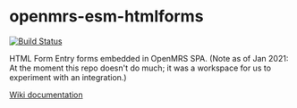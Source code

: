 # openmrs-esm-htmlforms

[![Build Status](https://travis-ci.org/openmrs/openmrs-esm-htmlforms.svg?branch=master)](https://travis-ci.org/openmrs/openmrs-esm-htmlforms)

HTML Form Entry forms embedded in OpenMRS SPA. 
(Note as of Jan 2021: At the moment this repo doesn't do much; it was a workspace for us to experiment with an integration.)

[Wiki documentation](https://wiki.openmrs.org/display/projects/openmrs-esm-htmlforms)
